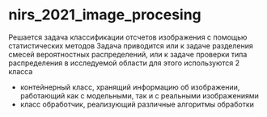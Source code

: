 # nirs_2021_image_procesing
Решается задача классификации отсчетов изображения с помощью статистических методов
Задача приводится или к задаче разделения смесей вероятностных распределений, или к задаче проверки типа распределения в исследуемой области
для этого используются 2 класса
- контейнерный класс, хранящий информацию об изображении, работающий как с модельными, так и с реальными изображениями
- класс обработчик, реализующий различные алгоритмы обработки
